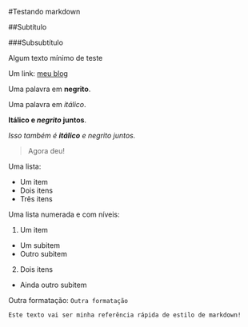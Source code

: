 #Testando markdown

##Subtítulo

###Subsubtítulo

Algum texto mínimo de teste

Um link: [meu blog](http:\\pharmak.blogstpot.com)

Uma palavra em **negrito**.

Uma palavra em *itálico*.

**Itálico e _negrito_ juntos**. 

_Isso também é **itálico** e negrito juntos._

> Agora deu!

Uma lista:

- Um item
- Dois itens
- Três itens
 
Uma lista numerada e com níveis:

1. Um item
  - Um subitem
  - Outro subitem
2. Dois itens
  - Ainda outro subitem

Outra formatação: `Outra formatação`
```
Este texto vai ser minha referência rápida de estilo de markdown!
```
